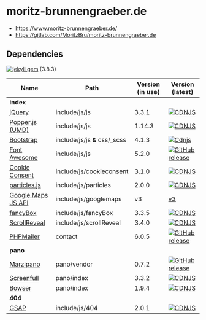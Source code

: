 # moritz-brunnengraeber.de

* https://www.moritz-brunnengraeber.de/
* https://gitlab.com/MoritzBru/moritz-brunnengraeber.de

## Dependencies

[![jekyll gem](https://img.shields.io/gem/v/jekyll.svg?label=jekyll+gem)](https://github.com/jekyll/jekyll/releases) (3.8.3)

| Name                                                                    | Path                          | Version (in use) | Version (latest)                                                                                                                         |
| ----------------------------------------------------------------------- | ----------------------------- | ---------------- | ---------------------------------------------------------------------------------------------------------------------------------------- |
| **index**                                                               |                               |                  |                                                                                                                                          |
| [jQuery](https://code.jquery.com)                                       | include/js/js                 | 3.3.1            | [![CDNJS](https://img.shields.io/cdnjs/v/jquery.svg)](https://cdnjs.com/libraries/jquery/)                                               |
| [Popper.js (UMD)](https://github.com/FezVrasta/popper.js)               | include/js/js                 | 1.14.3           | [![CDNJS](https://img.shields.io/cdnjs/v/popper.js.svg)](https://cdnjs.com/libraries/popper.js)                                          |
| [Bootstrap](https://getbootstrap.com/)                                  | include/js/js **&** css/_scss | 4.1.3            | [![Cdnjs](https://img.shields.io/cdnjs/v/twitter-bootstrap.svg)](https://cdnjs.com/libraries/twitter-bootstrap)                          |
| [Font Awesome](https://fontawesome.com/)                                | include/js/js                 | 5.2.0            | [![GitHub release](https://img.shields.io/github/release/FortAwesome/Font-Awesome.svg)](https://fontawesome.com/get-started/svg-with-js) |
| [Cookie Consent](https://cookieconsent.insites.com/ )                   | include/js/cookieconsent      | 3.1.0            | [![CDNJS](https://img.shields.io/cdnjs/v/cookieconsent2.svg)](https://cdnjs.com/libraries/cookieconsent2)                                |
| [particles.js](https://github.com/VincentGarreau/particles.js/)         | include/js/particles          | 2.0.0            | [![CDNJS](https://img.shields.io/cdnjs/v/particles.js.svg)](https://cdnjs.com/libraries/particles.js)                                    |
| [Google Maps JS API](https://developers.google.com/maps/documentation/) | include/js/googlemaps         | v3               | [v3](https://developers.google.com/maps/documentation/javascript/reference/3.exp/?hl=de)                                                 |
| [fancyBox](https://fancyapps.com/fancybox/3/)                           | include/js/fancyBox           | 3.3.5            | [![CDNJS](https://img.shields.io/cdnjs/v/fancybox.svg)](https://cdnjs.com/libraries/fancybox)                                            |
| [ScrollReveal](https://github.com/jlmakes/scrollreveal)                 | include/js/scrollReveal       | 3.4.0            | [![CDNJS](https://img.shields.io/cdnjs/v/scrollReveal.js.svg)](https://cdnjs.com/libraries/scrollReveal.js)                              |
| [PHPMailer](https://github.com/PHPMailer/PHPMailer)                     | contact                       | 6.0.5            | [![GitHub release](https://img.shields.io/github/release/PHPMailer/PHPMailer.svg)](https://github.com/PHPMailer/PHPMailer/releases)      |
| **pano**                                                                |                               |                  |                                                                                                                                          |
| [Marzipano](http://www.marzipano.net/)                                  | pano/vendor                   | 0.7.2            | [![GitHub release](https://img.shields.io/github/tag/google/marzipano.svg)](http://www.marzipano.net/)                                   |
| [Screenfull](https://github.com/sindresorhus/screenfull.js)             | pano/index                    | 3.3.2            | [![CDNJS](https://img.shields.io/cdnjs/v/screenfull.js.svg)](https://cdnjs.com/libraries/screenfull.js)                                  |
| [Bowser](https://github.com/lancedikson/bowser)                         | pano/index                    | 1.9.4            | [![CDNJS](https://img.shields.io/cdnjs/v/bowser.svg)](https://cdnjs.com/libraries/bowser)                                                |
| **404**                                                                 |                               |                  |                                                                                                                                          |
| [GSAP](https://greensock.com/gsap)                                      | include/js/404                | 2.0.1            | [![CDNJS](https://img.shields.io/cdnjs/v/gsap.svg)](https://cdnjs.com/libraries/gsap)                                                    |
